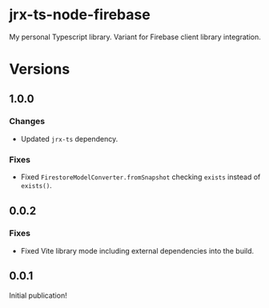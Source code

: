 # jrx-ts-node-firebase

My personal Typescript library.
Variant for Firebase client library integration.

# Versions
## 1.0.0
### Changes
- Updated `jrx-ts` dependency.
### Fixes
- Fixed `FirestoreModelConverter.fromSnapshot` checking `exists` instead of `exists()`.

## 0.0.2
### Fixes
- Fixed Vite library mode including external dependencies into the build.

## 0.0.1
Initial publication!